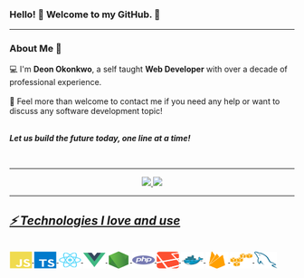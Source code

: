 <!-- **deondazy/deondazy** is a ✨ _special_ ✨ repository because its `README.md` (this file) appears on your GitHub profile.

Here are some ideas to get you started:

- 🔭 I’m currently working on ...
- 🌱 I’m currently learning ...
- 👯 I’m looking to collaborate on ...
- 🤔 I’m looking for help with ...
- 💬 Ask me about ...
- 📫 How to reach me: ...
- 😄 Pronouns: ...
- ⚡ Fun fact: ...
-->

### Hello! 👋 Welcome to my GitHub. 🌱

<hr />

### About Me 🚀
💻 I'm **Deon Okonkwo**, a self taught **Web Developer** with over a decade of professional experience. </br> </br>
💬 Feel more than welcome to contact me if you need any help or want to discuss any software development topic! </br></br>
   
<b><i>Let us build the future today, one line at a time! 
    
<br/>
<hr />

<div align="center">
  <a href="https://github.com/deondazy">
  <img src="https://github-readme-stats-flax-psi-80.vercel.app/api?username=deondazy&show_icons=true&theme=nightowl&include_all_commits=true"/>
  <img src="https://github-readme-stats-flax-psi-80.vercel.app/api/top-langs?username=deondazy&layout=compact&size_weight=0.5&count_weight=0.5&langs_count=8&theme=nightowl"/>
</div>
<hr/>

## ⚡ Technologies I love and use
<div style="display: inline_block"><br>
  <img align="center" alt="js" height="30" width="40" src="https://raw.githubusercontent.com/devicons/devicon/master/icons/javascript/javascript-plain.svg">
  <img align="center" alt="ts" height="30" width="40" src="https://raw.githubusercontent.com/devicons/devicon/master/icons/typescript/typescript-plain.svg">
  <img align="center" alt="react" height="30" width="40" src="https://raw.githubusercontent.com/devicons/devicon/master/icons/react/react-original.svg">
  <img align="center" alt="react" height="30" width="40" src="https://raw.githubusercontent.com/devicons/devicon/master/icons/vuejs/vuejs-original.svg">
  <img align="center" alt="Node" height="30" width="40" src="https://raw.githubusercontent.com/devicons/devicon/master/icons/nodejs/nodejs-original.svg">
  <img align="center" alt="PHP" height="30" width="40" src="https://raw.githubusercontent.com/devicons/devicon/master/icons/php/php-plain.svg">
  <img align="center" alt="Laravel" height="30" width="40" src="https://raw.githubusercontent.com/devicons/devicon/master/icons/laravel/laravel-plain.svg">
  <img align="center" alt="Docker" height="30" width="40" src="https://raw.githubusercontent.com/devicons/devicon/master/icons/docker/docker-original.svg">
  <img align="center" alt="Firebase" height="30" width="40" src="https://raw.githubusercontent.com/devicons/devicon/master/icons/firebase/firebase-plain.svg">
  <img align="center" alt="AWS" height="30" width="40" src="https://raw.githubusercontent.com/devicons/devicon/master/icons/amazonwebservices/amazonwebservices-original.svg">
  <img align="center" alt="MySQL" height="30" width="40" src="https://raw.githubusercontent.com/devicons/devicon/master/icons/mysql/mysql-original.svg">                             
</div>
